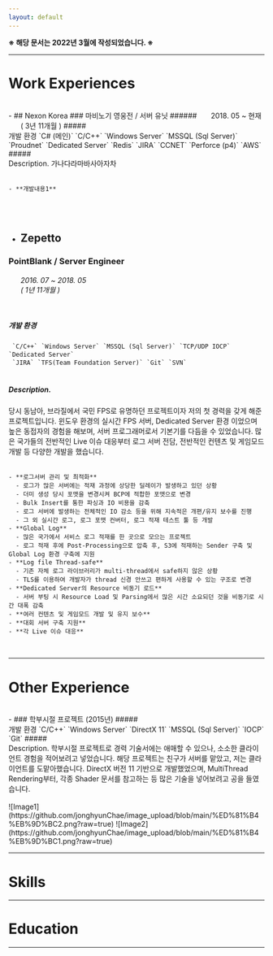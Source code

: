 ```yaml
---
layout: default
---
```

**※ 해당 문서는 2022년 3월에 작성되었습니다. ※**

----------------------
# Work Experiences
<br>
  - ## Nexon Korea
### 마비노기 영웅전 / 서버 유닛
###### &nbsp;&nbsp;&nbsp;&nbsp;&nbsp;&nbsp;2018. 05 ~ 현재 <br>&nbsp;&nbsp;&nbsp;&nbsp;&nbsp;&nbsp;( 3년 11개월 )
##### <br>개발 환경
	 `C# (메인)` `C/C++` `Windows Server` `MSSQL (Sql Server)` `Proudnet` `Dedicated Server` `Redis`
	 `JIRA` `CCNET` `Perforce (p4)` `AWS`
##### <br>Description.
가나다라마바사아자차<br><br>

    - **개발내용1**

<br><br>
  - ## Zepetto
### PointBlank / Server Engineer
###### &nbsp;&nbsp;&nbsp;&nbsp;&nbsp;&nbsp;2016. 07 ~ 2018. 05 <br>&nbsp;&nbsp;&nbsp;&nbsp;&nbsp;&nbsp;( 1년 11개월 )
##### <br>개발 환경
	 `C/C++` `Windows Server` `MSSQL (Sql Server)` `TCP/UDP IOCP` `Dedicated Server`
	 `JIRA` `TFS(Team Foundation Server)` `Git` `SVN` 
##### <br>Description.
당시 동남아, 브라질에서 국민 FPS로 유명하던 프로젝트이자 저의 첫 경력을 갖게 해준 프로젝트입니다.
윈도우 환경의 실시간 FPS 서버, Dedicated Server 환경 이었으며 
높은 동접자의 경험을 해보며, 서버 프로그래머로서 기본기를 다듬을 수 있었습니다.
많은 국가들의 전반적인 Live 이슈 대응부터 로그 서버 전담, 전반적인 컨텐츠 및 게임모드 개발 등 다양한 개발을 했습니다.<br><br>

    - **로그서버 관리 및 최적화**
	  - 로그가 많은 서버에는 적재 과정에 상당한 딜레이가 발생하고 있던 상황
	  - 더미 생성 당시 포맷을 변경시켜 BCP에 적합한 포맷으로 변경
	  - Bulk Insert를 통한 파싱과 IO 비용을 감축
	  - 로그 서버에 발생하는 전체적인 IO 감소 등을 위해 지속적은 개편/유지 보수를 진행
	  - 그 외 실시간 로그, 로그 포맷 컨버터, 로그 적재 테스트 툴 등 개발
    - **Global Log**
	  - 많은 국가에서 서비스 로그 적재를 한 곳으로 모으는 프로젝트
      -	로그 적재 후에 Post-Processing으로 압축 후, S3에 적재하는 Sender 구축 및 Global Log 환경 구축에 지원
	- **Log file Thread-safe**
	  - 기존 자체 로그 라이브러리가 multi-thread에서 safe하지 않은 상황
	  - TLS를 이용하여 개발자가 thread 신경 안쓰고 편하게 사용할 수 있는 구조로 변경
	- **Dedicated Server의 Resource 비동기 로드**
	  - 서버 부팅 시 Resource Load 및 Parsing에서 많은 시간 소요되던 것을 비동기로 시간 대폭 감축
    - **여러 컨텐츠 및 게임모드 개발 및 유지 보수**
	- **대회 서버 구축 지원** 
	- **각 Live 이슈 대응**

<br>

----------------------
# Other Experience
<br>
  - ### 학부시절 프로젝트 (2015년)
##### <br>개발 환경
	 `C/C++` `Windows Server` `DirectX 11` `MSSQL (Sql Server)` `IOCP` `Git`
##### <br>Description.
학부시절 프로젝트로 경력 기술서에는 애매할 수 있으나, 소소한 클라이언트 경험을 적어보려고 넣었습니다.
해당 프로젝트는 친구가 서버를 맡았고, 저는 클라이언트를 도맡아했습니다. 
DirectX 버전 11 기반으로 개발했었으며, MultiThread Rendering부터, 각종 Shader 문서를 참고하는 등 많은 기술을 넣어보려고 공을 들였습니다.<br><br>
![Image1](https://github.com/jonghyunChae/image_upload/blob/main/%ED%81%B4%EB%9D%BC2.png?raw=true)
![Image2](https://github.com/jonghyunChae/image_upload/blob/main/%ED%81%B4%EB%9D%BC1.png?raw=true)
<br>

----------------------
# Skills
---------------------
# Education
---------------------





